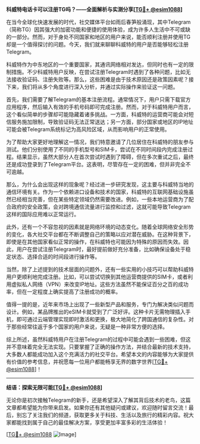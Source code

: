 **科威特电话卡可以注册TG吗？——全面解析与实测分享[[TG💪+ @esim1088](https://t.me/s/esim1088)]**

在当今全球化快速发展的时代，社交媒体平台如雨后春笋般涌现，其中Telegram（简称TG）因其强大的加密功能和便捷的使用体验，成为许多人生活中不可或缺的一部分。然而，对于身处不同国家和地区的用户来说，能否顺利注册并使用TG却是一个值得探讨的问题。今天，我们就来聊聊科威特的用户是否能够轻松注册Telegram。

科威特作为中东地区的一个重要国家，其通讯网络相对发达，但同时也有一定的限制措施。不少科威特用户反映，在尝试注册Telegram时遇到了各种问题，比如无法接收验证码、注册失败等。那么，这些困难是由于技术原因还是政策因素呢？接下来，我们将从多个角度进行深入分析，并通过实际操作来验证这一问题。

首先，我们需要了解Telegram的基本注册流程。通常情况下，用户只需下载官方应用程序，然后输入有效的手机号码即可完成注册。然而，对于科威特用户而言，这个看似简单的步骤却可能隐藏着诸多挑战。一方面，科威特的运营商可能会对短信服务施加限制，导致验证码无法正常送达；另一方面，部分国家或地区的IP地址可能会被Telegram系统标记为高风险区域，从而影响用户的正常使用。

为了帮助大家更好地理解这一情况，我们特意邀请了几位居住在科威特的朋友参与测试。他们分别使用了不同的手机型号和SIM卡，尝试在不同时间段内完成注册过程。结果显示，虽然大部分人在首次尝试时遇到了障碍，但在多次重试之后，最终还是成功登录到了Telegram平台。这表明，尽管存在一定的困难，但并非完全不可逾越。

那么，为什么会出现这样的现象呢？经过进一步研究发现，这主要与科威特当地的通信环境有关。作为一个依赖进口设备和技术的国家，科威特的互联网基础设施虽然已经相当完善，但在某些特定领域仍然需要改进。例如，一些本地运营商为了配合政府的安全政策，会对跨境通信流量进行监控和过滤，这就可能导致Telegram这样的国际应用难以正常运行。

此外，还有一个不容忽视的因素就是网络环境的动态变化。随着全球网络安全形势的变化，各大社交平台都在不断调整自己的策略以应对潜在威胁。在这种背景下，即使是在其他国家看似正常的操作，在科威特也可能因为特殊的原因而失效。因此，用户在尝试注册Telegram时，最好提前做好充分准备，比如确保设备处于稳定状态、选择合适的时间段进行操作等。

当然，除了上述提到的技术层面的问题外，还有一些实用的小技巧可以帮助科威特用户更顺利地完成注册。比如，可以尝试切换到其他运营商提供的SIM卡，或者利用虚拟私人网络（VPN）来改变IP地址。这些方法虽然不能保证百分之百的成功率，但在一定程度上确实提高了注册成功的概率。

值得一提的是，近年来市场上出现了一些新型产品和服务，专门为解决类似问题而设计。例如，某品牌推出的eSIM卡就受到了广泛好评。这种卡片无需物理插入手机，即可通过云端管理实现即时激活和更换，极大地简化了跨国通信的复杂性。对于那些经常往返于多个国家的用户来说，无疑是一种非常方便的选择。

综上所述，虽然科威特用户在注册Telegram的过程中可能会遇到一些困难，但这并不意味着完全无法实现。只要掌握了正确的操作方法，并结合最新的技术支持，大多数人都能成功加入这个充满活力的社交平台。希望本文的内容能够为大家提供有价值的参考信息，并祝愿每一位用户都能畅享无界的数字世界[[TG💪+ @esim1088](https://t.me/s/esim1088)]！

---

**结语：探索无限可能[[TG💪+ @esim1088](https://t.me/s/esim1088)]**

无论你是初次接触Telegram的新手，还是希望深入了解其背后技术的老鸟，这篇文章都希望能为你带来启发。如果你还有其他疑问或建议，欢迎随时留言交流！最后，别忘了关注我们的频道，获取更多关于科技、生活以及旅行的精彩内容。祝大家都能找到属于自己的最佳解决方案，享受更加丰富多彩的生活体验！

[[TG💪+ @esim1088](https://t.me/s/esim1088) ![Image](https://i.postimg.cc/4NQfJmqS/Snipaste-2025-05-13-00-14-12.png)]